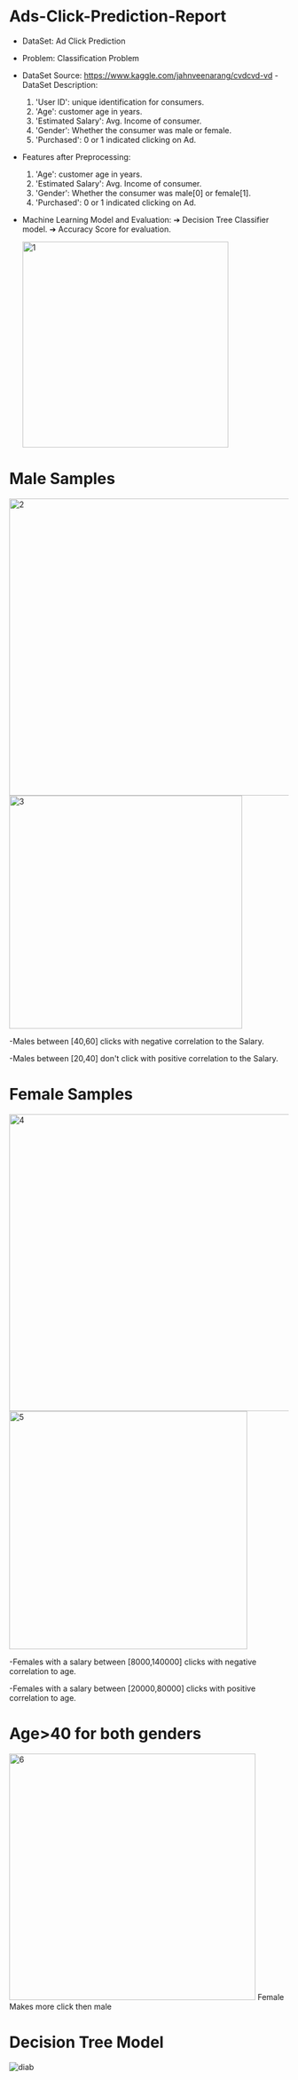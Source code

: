 # Ads-Click-Prediction-Report

- DataSet: Ad Click Prediction
- Problem: Classification Problem
- DataSet Source: https://www.kaggle.com/jahnveenarang/cvdcvd-vd - DataSet Description:

   1. 'User ID': unique identification for consumers.
   2. 'Age': customer age in years.
   3. 'Estimated Salary': Avg. Income of consumer.
   4. 'Gender': Whether the consumer was male or female.
   5. 'Purchased': 0 or 1 indicated clicking on Ad.

- Features after Preprocessing:

   1. 'Age': customer age in years.
   2. 'Estimated Salary': Avg. Income of consumer.
   3. 'Gender': Whether the consumer was male[0] or female[1].
   4. 'Purchased': 0 or 1 indicated clicking on Ad.


- Machine Learning Model and Evaluation:
   ➔ Decision Tree Classifier model.
   ➔ Accuracy Score for evaluation.
   
   <img width="371" alt="1" src="https://user-images.githubusercontent.com/51120437/126098361-40ae0444-cdee-4e44-ba27-6f9a28382b11.png">
# Male Samples
<img width="535" alt="2" src="https://user-images.githubusercontent.com/51120437/126098383-25b18948-aeb0-4aab-a46b-28dcd9bc9bfd.png">

<img width="420" alt="3" src="https://user-images.githubusercontent.com/51120437/126098393-6dec79f4-9b35-4f00-af85-8c7a7f68cf86.png">

-Males between [40,60] clicks with negative correlation to the Salary.

-Males between [20,40] don't click with positive correlation to the Salary.



# Female Samples
<img width="535" alt="4" src="https://user-images.githubusercontent.com/51120437/126098418-0e87af56-e9fc-4821-b3fe-add1de0a2235.png">
<img width="429" alt="5" src="https://user-images.githubusercontent.com/51120437/126098432-b60c99ad-6077-40af-b248-198dd1ea4f6f.png">


-Females with a salary between [8000,140000] clicks with negative correlation to age.

-Females with a salary between [20000,80000] clicks with positive correlation to age.

# Age>40 for both genders
<img width="444" alt="6" src="https://user-images.githubusercontent.com/51120437/126098470-48f4b5ae-ae30-4ddd-b6c3-99b3f7634d95.png">
Female Makes more click then male

# Decision Tree Model
![diab](https://user-images.githubusercontent.com/51120437/126098495-c955b43d-74ab-49f0-b0f7-fc8af79d3807.jpg)

